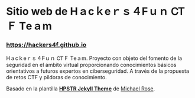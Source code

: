 # Sitio web de Ηａϲｋеｒｓ４Ϝｕｎ ᏟᎢＦ Τеａⅿ
### https://hackers4f.github.io

Ηａϲｋеｒｓ４Ϝｕｎ ᏟᎢＦ Τеａⅿ.
Proyecto con objeto del fomento de la seguridad en 
el ámbito virtual proporcionando conocimientos básicos orientativos a futuros
expertos en ciberseguridad. A través de la propuesta de retos CTF y pildoras de
conocimiento.

Basado en la plantilla [**HPSTR Jekyll Theme**](https://github.com/mmistakes/hpstr-jekyll-theme) de [Michael Rose](https://github.com/mmistakes).
